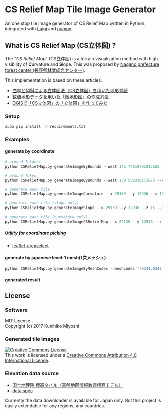 # CS Relief Map Tile Image Generator

An one stop tile image generator of CS Relief Map written in Python, integrated with [Luigi](https://github.com/spotify/luigi) and [numpy](http://www.numpy.org/).

## What is CS Relief Map (CS立体図) ?

The "*CS Relief Map*" (CS立体図) is a terrain visualization method with high visibility of **C**urvature and **S**lope. This was proposed by [Nagano prefecture forest center (長野県林業総合センター)](https://www.pref.nagano.lg.jp/ringyosogo/).

This implementation is based on these articles.

 - [曲率と傾斜による立体図法（CS立体図）を用いた地形判読](https://www.jstage.jst.go.jp/article/jjfe/56/2/56_KJ00009647426/_pdf)
 - [数値地形データを用いた「微地形図」の作成方法](http://www.pref.nagano.lg.jp/ringyosogo/seika/documents/bichikei.pdf)
 - [QGISで「CS立体図」の「立体図」を作ってみた](http://koutochas.seesaa.net/article/444171690.html)

### Setup

```python
sudo pip install -r requirements.txt
```

### Examples

#### generate by coordinate

```python
# around Tokachi
python CSReliefMap.py generateImageByBounds --west 142.74810791015625 --north 43.25320494908846 --south 42.21224516288584 --east 143.72589111328125 --zoom 14 --workers 4 --local-scheduler

# around Tokyo
python CSReliefMap.py generateImageByBounds --west 139.559326171875 --north 35.77994251888403 --south 35.36217605914681 --east 140.2569580078125 --zoom 15 --workers 4 --local-scheduler

# generate each tile
python CSReliefMap.py generateImageCurvature --x 29139 --y 12936 --z 15 --local-scheduler

# generate each tile (slope only)
python CSReliefMap.py generateImageSlope --x 29139 --y 12936 --z 15 --local-scheduler

# generate each tile (curvature only)
python CSReliefMap.py generateImageCSReliefMap --x 29139 --y 12936 --z 15 --local-scheduler

```

##### Utility for coordinate picking
 
 - [leaflet-areaselect](http://heyman.github.io/leaflet-areaselect/example/)

#### generate by japanese level-1 mesh(1次メッシュ)

```python
python CSReliefMap.py generateImageByMeshCodes --meshcodes "[6341,6342]" --zoom 14 --workers 4 --local-scheduler
```

#### generated result

## License

### Software

MIT License  
Copyright (c) 2017 Kunihiko Miyoshi

### Generated tile images

<a rel="license" href="http://creativecommons.org/licenses/by/4.0/"><img alt="Creative Commons License" style="border-width:0" src="https://i.creativecommons.org/l/by/4.0/88x31.png" /></a><br />This work is licensed under a <a rel="license" href="http://creativecommons.org/licenses/by/4.0/">Creative Commons Attribution 4.0 International License</a>.

### Elevation data source

 - [国土地理院 標高タイル（基盤地図情報数値標高モデル）](http://maps.gsi.go.jp/development/ichiran.html)
 - [data spec](https://maps.gsi.go.jp/development/demtile.html)

Currently the data downloader is available for Japan only. But this project is easily extendable for any regions, any countries.
